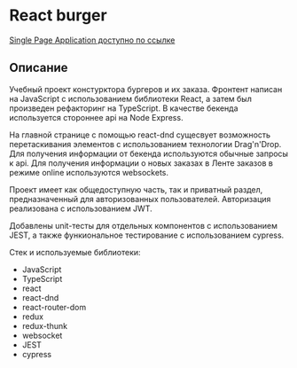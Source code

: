 # React burger

[Single Page Application доступно по ссылке](https://main.d2q6nvxxxktt0e.amplifyapp.com/)

## Описание

Учебный проект констурктора бургеров и их заказа. Фронтент написан на JavaScript с использованием библиотеки React, а затем был произведен рефакторинг на TypeScript. В качестве бекенда используется стороннее api на Node Express.

На главной странице с помощью react-dnd сущесвует возможность перетаскивания элементов с использованием технологии Drag'n'Drop. Для получения информации от бекенда используются обычные запросы к api. Для получения информации о новых заказах в Ленте заказов в режиме online используются websockets.

Проект имеет как общедоступную часть, так и приватный раздел, предназначенный для авторизованных пользователей. Авторизация реализована с использованием JWT. 

Добавлены unit-тесты для отдельных компонентов с использованием JEST, а также функиональное тестирование с использованием cypress.

Стек и используемые библиотеки:
* JavaScript
* TypeScript
* react
* react-dnd
* react-router-dom
* redux
* redux-thunk
* websocket
* JEST
* cypress
